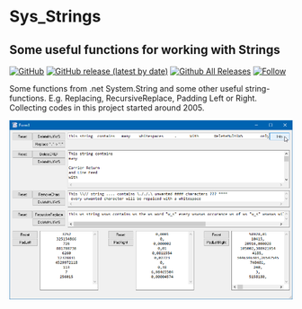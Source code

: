 # Sys_Strings  
## Some useful functions for working with Strings   

[![GitHub](https://img.shields.io/github/license/OlimilO1402/Sys_Strings?style=plastic)](https://github.com/OlimilO1402/Sys_Strings/blob/master/LICENSE) 
[![GitHub release (latest by date)](https://img.shields.io/github/v/release/OlimilO1402/Sys_Strings?style=plastic)](https://github.com/OlimilO1402/Sys_Strings/releases/latest)
[![Github All Releases](https://img.shields.io/github/downloads/OlimilO1402/Sys_Strings/total.svg)](https://github.com/OlimilO1402/Sys_Strings/releases/download/v1.0.6/SysStrings_v1.0.6.zip)
[![Follow](https://img.shields.io/github/followers/OlimilO1402.svg?style=social&label=Follow&maxAge=2592000)](https://github.com/OlimilO1402/Sys_Strings/watchers)

Some functions from .net System.String and some other useful string-functions. E.g. Replacing, RecursiveReplace, Padding Left or Right.  
Collecting codes in this project started around 2005.  

![SysStrings Image](Resources/SysStrings.png "SysStrings Image")
